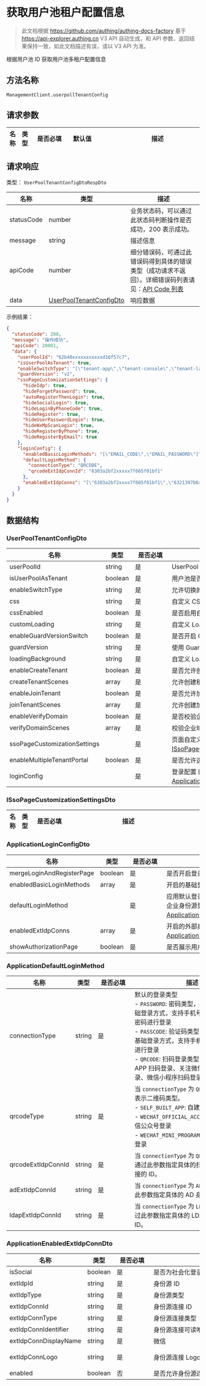 # 获取用户池租户配置信息

<!--
  警告⚠️：
  不要直接修改该文档，
  https://github.com/Authing/authing-docs-factory
  使用该项目进行生成
-->

<LastUpdated />

> 此文档根据 https://github.com/authing/authing-docs-factory 基于 https://api-explorer.authing.cn V3 API 自动生成，和 API 参数、返回结果保持一致，如此文档描述有误，请以 V3 API 为准。

根据用户池 ID 获取用户池多租户配置信息

## 方法名称

`ManagementClient.userpollTenantConfig`

## 请求参数

| 名称 | 类型 | <div style="width:80px">是否必填</div> | <div style="width:60px">默认值</div> | <div style="width:300px">描述</div> | <div style="width:200px">示例值</div> |
| ---- | ---- | ---- | ---- | ---- | ---- |




## 请求响应

类型： `UserPoolTenantConfigDtoRespDto`

| 名称 | 类型 | 描述 |
| ---- | ---- | ---- |
| statusCode | number | 业务状态码，可以通过此状态码判断操作是否成功，200 表示成功。 |
| message | string | 描述信息 |
| apiCode | number | 细分错误码，可通过此错误码得到具体的错误类型（成功请求不返回）。详细错误码列表请见：[API Code 列表](https://api-explorer.authing.cn/?tag=group/%E5%BC%80%E5%8F%91%E5%87%86%E5%A4%87#tag/%E5%BC%80%E5%8F%91%E5%87%86%E5%A4%87/%E9%94%99%E8%AF%AF%E5%A4%84%E7%90%86/apiCode) |
| data | <a href="#UserPoolTenantConfigDto">UserPoolTenantConfigDto</a> | 响应数据 |



示例结果：

```json
{
  "statusCode": 200,
  "message": "操作成功",
  "apiCode": 20001,
  "data": {
    "userPoolId": "62b40xxxxxxxxxxxd16f57c7",
    "isUserPoolAsTenant": true,
    "enableSwitchType": "[\"tenant-app\",\"tenant-console\",\"tenant-launpad\"]",
    "guardVersion": "v2",
    "ssoPageCustomizationSettings": {
      "hideIdp": true,
      "hideForgetPassword": true,
      "autoRegisterThenLogin": true,
      "hideSocialLogin": true,
      "hideLoginByPhoneCode": true,
      "hideRegister": true,
      "hideUserPasswordLogin": true,
      "hideWxMpScanLogin": true,
      "hideRegisterByPhone": true,
      "hideRegisterByEmail": true
    },
    "loginConfig": {
      "enabledBasicLoginMethods": "[\"EMAIL_CODE\",\"EMAIL_PASSWORD\"]",
      "defaultLoginMethod": {
        "connectionType": "QRCODE",
        "qrcodeExtIdpConnId": "6303a2bf2xxxxx7f665f01bf1"
      },
      "enabledExtIdpConns": "[\"6303a2bf2xxxx7f665f01bf1\",\"6321397b6xxxx1b8481ccfc0\"]"
    }
  }
}
```

## 数据结构


### <a id="UserPoolTenantConfigDto"></a> UserPoolTenantConfigDto

| 名称 | 类型 | <div style="width:80px">是否必填</div> | <div style="width:300px">描述</div> | <div style="width:200px">示例值</div> |
| ---- |  ---- | ---- | ---- | ---- |
| userPoolId | string | 是 | UserPool ID   |  `62b40xxxxxxxxxxxd16f57c7` |
| isUserPoolAsTenant | boolean | 是 | 用户池是否作为租户   |  `true` |
| enableSwitchType | string | 是 | 允许切换的类型   | tenant-console |
| css | string | 是 | 自定义 CSS   |  |
| cssEnabled | boolean | 是 | 是否启用自定义 CSS   |  |
| customLoading | string | 是 | 自定义 Loading   |  |
| enableGuardVersionSwitch | boolean | 是 | 是否开启 Guard 切换   |  |
| guardVersion | string | 是 | 使用 Guard 的版本   |  `v2` |
| loadingBackground | string | 是 | 自定义 Loading 背景   |  |
| enableCreateTenant | boolean | 是 | 是否允许创建租户   |  |
| createTenantScenes | array | 是 | 允许创建租户的场景   |  |
| enableJoinTenant | boolean | 是 | 是否允许加入租户   |  |
| joinTenantScenes | array | 是 | 允许创建加入的场景   |  |
| enableVerifyDomain | boolean | 是 | 是否校验企业域名   |  |
| verifyDomainScenes | array | 是 | 校验企业域名的场景   |  |
| ssoPageCustomizationSettings |  | 是 | 页面自定义配置 嵌套类型：<a href="#ISsoPageCustomizationSettingsDto">ISsoPageCustomizationSettingsDto</a>。  |  `{"hideIdp":true,"hideForgetPassword":true,"autoRegisterThenLogin":true,"hideSocialLogin":true,"hideLoginByPhoneCode":true,"hideRegister":true,"hideUserPasswordLogin":true,"hideWxMpScanLogin":true,"hideRegisterByPhone":true,"hideRegisterByEmail":true}` |
| enableMultipleTenantPortal | boolean | 是 | 是否允许选择门户登录   |  |
| loginConfig |  | 是 | 登录配置 嵌套类型：<a href="#ApplicationLoginConfigDto">ApplicationLoginConfigDto</a>。  |  |


### <a id="ISsoPageCustomizationSettingsDto"></a> ISsoPageCustomizationSettingsDto

| 名称 | 类型 | <div style="width:80px">是否必填</div> | <div style="width:300px">描述</div> | <div style="width:200px">示例值</div> |
| ---- |  ---- | ---- | ---- | ---- |


### <a id="ApplicationLoginConfigDto"></a> ApplicationLoginConfigDto

| 名称 | 类型 | <div style="width:80px">是否必填</div> | <div style="width:300px">描述</div> | <div style="width:200px">示例值</div> |
| ---- |  ---- | ---- | ---- | ---- |
| mergeLoginAndRegisterPage | boolean | 是 | 是否开启登录注册合并   |  |
| enabledBasicLoginMethods | array | 是 | 开启的基础登录方式   |  `["EMAIL_CODE","EMAIL_PASSWORD"]` |
| defaultLoginMethod |  | 是 | 应用默认登录方式（不包含社会化登录和企业身份源登录） 嵌套类型：<a href="#ApplicationDefaultLoginMethod">ApplicationDefaultLoginMethod</a>。  |  `{"connectionType":"QRCODE","qrcodeExtIdpConnId":"6303a2bf2xxxxx7f665f01bf1"}` |
| enabledExtIdpConns | array | 是 | 开启的外部身份源连接 嵌套类型：<a href="#ApplicationEnabledExtIdpConnDto">ApplicationEnabledExtIdpConnDto</a>。  |  `["6303a2bf2xxxx7f665f01bf1","6321397b6xxxx1b8481ccfc0"]` |
| showAuthorizationPage | boolean | 是 | 是否展示用户授权页面   |  |


### <a id="ApplicationDefaultLoginMethod"></a> ApplicationDefaultLoginMethod

| 名称 | 类型 | <div style="width:80px">是否必填</div> | <div style="width:300px">描述</div> | <div style="width:200px">示例值</div> |
| ---- |  ---- | ---- | ---- | ---- |
| connectionType | string | 是 | 默认的登录类型<br>  - `PASSWORD`: 密码类型，取决于你开启的基础登录方式，支持手机号/邮箱/用户名 + 密码进行登录<br>  - `PASSCODE`: 验证码类型，取决于你开启的基础登录方式，支持手机号/邮箱 + 验证码进行登录<br>  - `QRCODE`: 扫码登录类型，目前包含自建 APP 扫码登录、关注微信公众号扫码登录、微信小程序扫码登录三种类型<br>         | PASSCODE |
| qrcodeType | string | 是 | 当 `connectionType` 为 `QRCODE` 时，此参数表示二维码类型。<br>- `SELF_BUILT_APP`: 自建 APP 扫码<br>- `WECHAT_OFFICIAL_ACCOUNT`: 扫码关注微信公众号登录<br>- `WECHAT_MINI_PROGRAM`: 微信小程序扫码登录<br>       | SELF_BUILT_APP |
| qrcodeExtIdpConnId | string | 是 | 当 `connectionType` 为 `QRCODE` 时，你需要通过此参数指定具体的扫码登录身份源连接的 ID。   |  `6303a2bf2xxxxx7f665f01bf1` |
| adExtIdpConnId | string | 是 | 当 `connectionType` 为 `AD` 时，你需要通过此参数指定具体的 AD 身份源连接的 ID。   |  `6303a2bf2xxxxx7f665f01bf1` |
| ldapExtIdpConnId | string | 是 | 当 `connectionType` 为 `LDAP` 时，你需要通过此参数指定具体的 LDAP 身份源连接的 ID。   |  `6303a2bf2xxxxx7f665f01bf1` |


### <a id="ApplicationEnabledExtIdpConnDto"></a> ApplicationEnabledExtIdpConnDto

| 名称 | 类型 | <div style="width:80px">是否必填</div> | <div style="width:300px">描述</div> | <div style="width:200px">示例值</div> |
| ---- |  ---- | ---- | ---- | ---- |
| isSocial | boolean | 是 | 是否为社会化登录身份源连接   |  `true` |
| extIdpId | string | 是 | 身份源 ID   |  `6303a2bf2xxxxx7f665f01bf1` |
| extIdpType | string | 是 | 身份源类型   | oidc |
| extIdpConnId | string | 是 | 身份源连接 ID   |  `6303a2bf2xxxxx7f665f01bf1` |
| extIdpConnType | string | 是 | 身份源连接类型   | oidc |
| extIdpConnIdentifier | string | 是 | 身份源连接可读唯一标志   |  `6303a2bf2xxxxx7f665f01bf1` |
| extIdpConnDisplayName | string | 是 | 微信   |  `6303a2bf2xxxxx7f665f01bf1` |
| extIdpConnLogo | string | 是 | 身份源连接 Logo   |  `https://files.authing.co/authing-console/social-connections/wechatBrowser.svg` |
| enabled | boolean | 否 | 是否允许身份源连接   |  |


